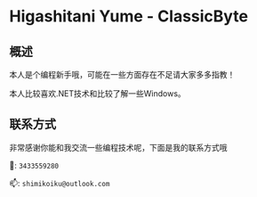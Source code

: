 # Higashitani Yume - ClassicByte

## 概述
本人是个编程新手哦，可能在一些方面存在不足请大家多多指教！

本人比较喜欢.NET技术和比较了解一些Windows。

## 联系方式
非常感谢你能和我交流一些编程技术呢，下面是我的联系方式哦

🐧: ```3433559280```

📫: ```shimikoiku@outlook.com```

<!---  
ClassicByteInc/ClassicByteInc is a ✨ special ✨ repository because its `README.md` (this file) appears on your GitHub profile.
You can click the Preview link to take a look at your changes.
--->
